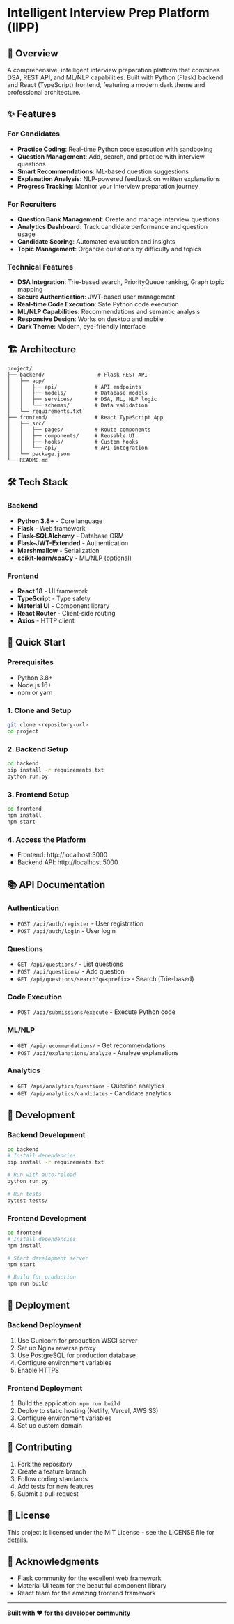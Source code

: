 # Intelligent Interview Prep Platform (IIPP)

## 🚀 Overview
A comprehensive, intelligent interview preparation platform that combines DSA, REST API, and ML/NLP capabilities. Built with Python (Flask) backend and React (TypeScript) frontend, featuring a modern dark theme and professional architecture.

## ✨ Features

### For Candidates
- **Practice Coding**: Real-time Python code execution with sandboxing
- **Question Management**: Add, search, and practice with interview questions
- **Smart Recommendations**: ML-based question suggestions
- **Explanation Analysis**: NLP-powered feedback on written explanations
- **Progress Tracking**: Monitor your interview preparation journey

### For Recruiters
- **Question Bank Management**: Create and manage interview questions
- **Analytics Dashboard**: Track candidate performance and question usage
- **Candidate Scoring**: Automated evaluation and insights
- **Topic Management**: Organize questions by difficulty and topics

### Technical Features
- **DSA Integration**: Trie-based search, PriorityQueue ranking, Graph topic mapping
- **Secure Authentication**: JWT-based user management
- **Real-time Code Execution**: Safe Python code execution
- **ML/NLP Capabilities**: Recommendations and semantic analysis
- **Responsive Design**: Works on desktop and mobile
- **Dark Theme**: Modern, eye-friendly interface

## 🏗️ Architecture

```
project/
├── backend/                 # Flask REST API
│   ├── app/
│   │   ├── api/            # API endpoints
│   │   ├── models/         # Database models
│   │   ├── services/       # DSA, ML, NLP logic
│   │   └── schemas/        # Data validation
│   └── requirements.txt
├── frontend/               # React TypeScript App
│   ├── src/
│   │   ├── pages/          # Route components
│   │   ├── components/     # Reusable UI
│   │   ├── hooks/          # Custom hooks
│   │   └── api/            # API integration
│   └── package.json
└── README.md
```

## 🛠️ Tech Stack

### Backend
- **Python 3.8+** - Core language
- **Flask** - Web framework
- **Flask-SQLAlchemy** - Database ORM
- **Flask-JWT-Extended** - Authentication
- **Marshmallow** - Serialization
- **scikit-learn/spaCy** - ML/NLP (optional)

### Frontend
- **React 18** - UI framework
- **TypeScript** - Type safety
- **Material UI** - Component library
- **React Router** - Client-side routing
- **Axios** - HTTP client

## 🚀 Quick Start

### Prerequisites
- Python 3.8+
- Node.js 16+
- npm or yarn

### 1. Clone and Setup
```bash
git clone <repository-url>
cd project
```

### 2. Backend Setup
```bash
cd backend
pip install -r requirements.txt
python run.py
```

### 3. Frontend Setup
```bash
cd frontend
npm install
npm start
```

### 4. Access the Platform
- Frontend: http://localhost:3000
- Backend API: http://localhost:5000

## 📚 API Documentation

### Authentication
- `POST /api/auth/register` - User registration
- `POST /api/auth/login` - User login

### Questions
- `GET /api/questions/` - List questions
- `POST /api/questions/` - Add question
- `GET /api/questions/search?q=<prefix>` - Search (Trie-based)

### Code Execution
- `POST /api/submissions/execute` - Execute Python code

### ML/NLP
- `GET /api/recommendations/` - Get recommendations
- `POST /api/explanations/analyze` - Analyze explanations

### Analytics
- `GET /api/analytics/questions` - Question analytics
- `GET /api/analytics/candidates` - Candidate analytics

## 🔧 Development

### Backend Development
```bash
cd backend
# Install dependencies
pip install -r requirements.txt

# Run with auto-reload
python run.py

# Run tests
pytest tests/
```

### Frontend Development
```bash
cd frontend
# Install dependencies
npm install

# Start development server
npm start

# Build for production
npm run build
```

## 🚀 Deployment

### Backend Deployment
1. Use Gunicorn for production WSGI server
2. Set up Nginx reverse proxy
3. Use PostgreSQL for production database
4. Configure environment variables
5. Enable HTTPS

### Frontend Deployment
1. Build the application: `npm run build`
2. Deploy to static hosting (Netlify, Vercel, AWS S3)
3. Configure environment variables
4. Set up custom domain

## 🤝 Contributing

1. Fork the repository
2. Create a feature branch
3. Follow coding standards
4. Add tests for new features
5. Submit a pull request

## 📄 License

This project is licensed under the MIT License - see the LICENSE file for details.

## 🙏 Acknowledgments

- Flask community for the excellent web framework
- Material UI team for the beautiful component library
- React team for the amazing frontend framework

---

**Built with ❤️ for the developer community** 